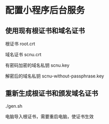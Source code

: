 # 配置小程序后台服务

## 使用现有根证书和域名证书

根证书 root.crt 

域名证书 scnu.crt 

有密码加密的域名私钥 scnu.key

解密后的域名私钥 scnu-without-passphrase.key

## 重新生成根证书和颁发域名证书
./gen.sh

电脑导入根证书，需要重启电脑，使证书生效